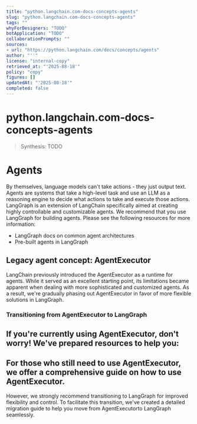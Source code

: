 ```yaml
---
title: "python.langchain.com-docs-concepts-agents"
slug: "python.langchain.com-docs-concepts-agents"
tags: ""
whyForDesigners: "TODO"
botApplication: "TODO"
collaborationPrompts: ""
sources:
- url: "https://python.langchain.com/docs/concepts/agents"
author: "''"
license: "internal-copy"
retrieved_at: "'2025-08-18'"
policy: "copy"
figures: []
updatedAt: "'2025-08-18'"
completed: false
---
```


# python.langchain.com-docs-concepts-agents

> Synthesis: TODO

# Agents
By themselves, language models can't take actions - they just output text. Agents are systems that take a high-level task and use an LLM as a reasoning engine to decide what actions to take and execute those actions.
LangGraph is an extension of LangChain specifically aimed at creating highly controllable and customizable agents. We recommend that you use LangGraph for building agents.
Please see the following resources for more information:
- LangGraph docs on common agent architectures
- Pre-built agents in LangGraph
## Legacy agent concept: AgentExecutor
LangChain previously introduced the
AgentExecutor as a runtime for agents.
While it served as an excellent starting point, its limitations became apparent when dealing with more sophisticated and customized agents.
As a result, we're gradually phasing out
AgentExecutor in favor of more flexible solutions in LangGraph.
### Transitioning from AgentExecutor to LangGraph
If you're currently using
AgentExecutor, don't worry! We've prepared resources to help you:
-
For those who still need to use
AgentExecutor, we offer a comprehensive guide on how to use AgentExecutor.
-
However, we strongly recommend transitioning to LangGraph for improved flexibility and control. To facilitate this transition, we've created a detailed migration guide to help you move from
AgentExecutorto LangGraph seamlessly.


